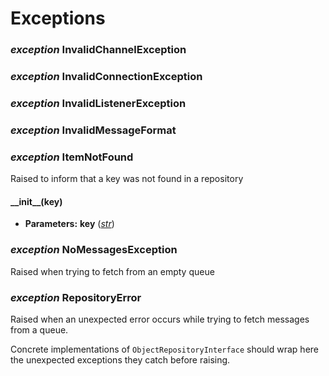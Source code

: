 <a id="module-eric_sse.exception"></a>

<a id="exceptions"></a>

# Exceptions

<a id="eric_sse.exception.InvalidChannelException"></a>

### *exception* InvalidChannelException

<a id="eric_sse.exception.InvalidConnectionException"></a>

### *exception* InvalidConnectionException

<a id="eric_sse.exception.InvalidListenerException"></a>

### *exception* InvalidListenerException

<a id="eric_sse.exception.InvalidMessageFormat"></a>

### *exception* InvalidMessageFormat

<a id="eric_sse.exception.ItemNotFound"></a>

### *exception* ItemNotFound

Raised to inform that a key was not found in a repository

<a id="eric_sse.exception.ItemNotFound.__init__"></a>

#### \_\_init_\_(key)

* **Parameters:**
  **key** ([*str*](https://docs.python.org/3/library/stdtypes.html#str))

<a id="eric_sse.exception.NoMessagesException"></a>

### *exception* NoMessagesException

Raised when trying to fetch from an empty queue

<a id="eric_sse.exception.RepositoryError"></a>

### *exception* RepositoryError

Raised when an unexpected error occurs while trying to fetch messages from a queue.

Concrete implementations of `ObjectRepositoryInterface` should wrap here the unexpected exceptions they catch before raising.
